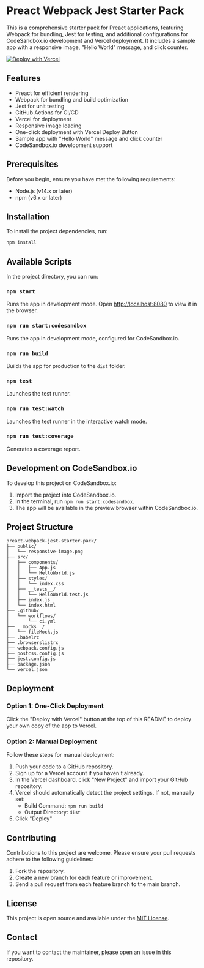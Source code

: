 # Preact Webpack Jest Starter Pack

This is a comprehensive starter pack for Preact applications, featuring Webpack for bundling, Jest for testing, and additional configurations for CodeSandbox.io development and Vercel deployment. It includes a sample app with a responsive image, "Hello World" message, and click counter.

[![Deploy with Vercel](https://vercel.com/button)](https://vercel.com/new/clone?repository-url=https%3A%2F%2Fgithub.com%2Fjameswquinn%2Fpreact-webpack-jest-starter-pack)

## Features

- Preact for efficient rendering
- Webpack for bundling and build optimization
- Jest for unit testing
- GitHub Actions for CI/CD
- Vercel for deployment
- Responsive image loading
- One-click deployment with Vercel Deploy Button
- Sample app with "Hello World" message and click counter
- CodeSandbox.io development support

## Prerequisites

Before you begin, ensure you have met the following requirements:

- Node.js (v14.x or later)
- npm (v6.x or later)

## Installation

To install the project dependencies, run:

```bash
npm install
```

## Available Scripts

In the project directory, you can run:

### `npm start`

Runs the app in development mode.
Open [http://localhost:8080](http://localhost:8080) to view it in the browser.

### `npm run start:codesandbox`

Runs the app in development mode, configured for CodeSandbox.io.

### `npm run build`

Builds the app for production to the `dist` folder.

### `npm test`

Launches the test runner.

### `npm run test:watch`

Launches the test runner in the interactive watch mode.

### `npm run test:coverage`

Generates a coverage report.

## Development on CodeSandbox.io

To develop this project on CodeSandbox.io:

1. Import the project into CodeSandbox.io.
2. In the terminal, run `npm run start:codesandbox`.
3. The app will be available in the preview browser within CodeSandbox.io.

## Project Structure

```
preact-webpack-jest-starter-pack/
├── public/
│   └── responsive-image.png
├── src/
│   ├── components/
│   │   ├── App.js
│   │   └── HelloWorld.js
│   ├── styles/
│   │   └── index.css
│   ├── __tests__/
│   │   └── HelloWorld.test.js
│   ├── index.js
│   └── index.html
├── .github/
│   └── workflows/
│       └── ci.yml
├── __mocks__/
│   └── fileMock.js
├── .babelrc
├── .browserslistrc
├── webpack.config.js
├── postcss.config.js
├── jest.config.js
├── package.json
└── vercel.json
```

## Deployment

### Option 1: One-Click Deployment

Click the "Deploy with Vercel" button at the top of this README to deploy your own copy of the app to Vercel.

### Option 2: Manual Deployment

Follow these steps for manual deployment:

1. Push your code to a GitHub repository.
2. Sign up for a Vercel account if you haven't already.
3. In the Vercel dashboard, click "New Project" and import your GitHub repository.
4. Vercel should automatically detect the project settings. If not, manually set:
   - Build Command: `npm run build`
   - Output Directory: `dist`
5. Click "Deploy"

## Contributing

Contributions to this project are welcome. Please ensure your pull requests adhere to the following guidelines:

1. Fork the repository.
2. Create a new branch for each feature or improvement.
3. Send a pull request from each feature branch to the main branch.

## License

This project is open source and available under the [MIT License](LICENSE).

## Contact

If you want to contact the maintainer, please open an issue in this repository.
